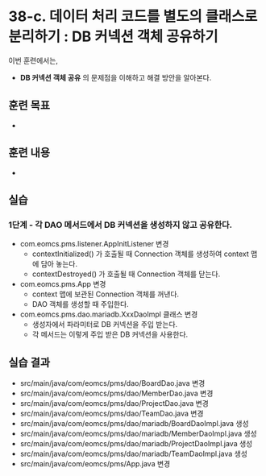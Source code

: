 # 38-c. 데이터 처리 코드를 별도의 클래스로 분리하기 : DB 커넥션 객체 공유하기

이번 훈련에서는,
- **DB 커넥션 객체 공유** 의 문제점을 이해하고 해결 방안을 알아본다.



## 훈련 목표
-

## 훈련 내용
-

## 실습

### 1단계 - 각 DAO 메서드에서 DB 커넥션을 생성하지 않고 공유한다.

- com.eomcs.pms.listener.AppInitListener 변경
  - contextInitialized() 가 호출될 때 Connection 객체를 생성하여 context 맵에 담아 놓는다.
  - contextDestroyed() 가 호출될 때 Connection 객체를 닫는다.
- com.eomcs.pms.App 변경
  - context 맵에 보관된 Connection 객체를 꺼낸다.
  - DAO 객체를 생성할 때 주입한다.
- com.eomcs.pms.dao.mariadb.XxxDaoImpl 클래스 변경
  - 생성자에서 파라미터로 DB 커넥션을 주입 받는다.
  - 각 메서드는 이렇게 주입 받은 DB 커넥션을 사용한다.



## 실습 결과
- src/main/java/com/eomcs/pms/dao/BoardDao.java 변경
- src/main/java/com/eomcs/pms/dao/MemberDao.java 변경
- src/main/java/com/eomcs/pms/dao/ProjectDao.java 변경
- src/main/java/com/eomcs/pms/dao/TeamDao.java 변경
- src/main/java/com/eomcs/pms/dao/mariadb/BoardDaoImpl.java 생성
- src/main/java/com/eomcs/pms/dao/mariadb/MemberDaoImpl.java 생성
- src/main/java/com/eomcs/pms/dao/mariadb/ProjectDaoImpl.java 생성
- src/main/java/com/eomcs/pms/dao/mariadb/TeamDaoImpl.java 생성
- src/main/java/com/eomcs/pms/App.java 변경
